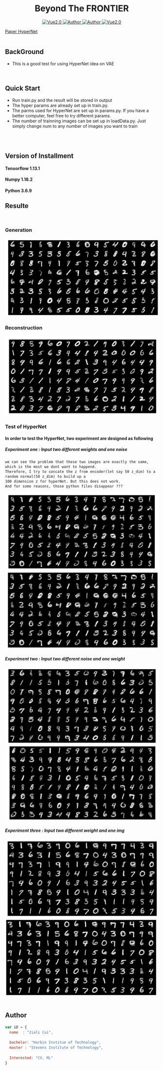 

<h1 align="center">Beyond The FRONTIER</h1>

<p align="center">
    <a href="https://www.tensorflow.org/">
        <img src="https://img.shields.io/badge/Tensorflow-1.13-green" alt="Vue2.0">
    </a>
    <a href="https://github.com/CuiJiali-CV/">
        <img src="https://img.shields.io/badge/Author-JialiCui-blueviolet" alt="Author">
    </a>
    <a href="https://github.com/CuiJiali-CV/">
        <img src="https://img.shields.io/badge/Email-cuijiali961224@gmail.com-blueviolet" alt="Author">
    </a>
    <a href="https://www.stevens.edu/">
        <img src="https://img.shields.io/badge/College-SIT-green" alt="Vue2.0">
    </a>
</p>


[Paper HyperNet](https://arxiv.org/pdf/1905.02898.pdf)
<br /><br />
## BackGround

* This is a good test for using HyperNet idea on VAE

<br />

## Quick Start
* Run train.py and the result will be stored in output
* The hyper params are already set up in train.py.
* The parms used for HyperNet are set up in params.py. If you have a better computer, feel free to try different params.
* The number of trainning images can be set up in loadData.py. Just simply change num to any number of images you want to train

<br /><br />
## Version of Installment
#### Tensorflow 1.13.1
#### Numpy 1.18.2
#### Python 3.6.9  

## Resulte
<br />

### Generation
 ![Image text](https://github.com/CuiJiali-CV/HyperNet-VAE/raw/master/img/Generation.png)
<br />
### Reconstruction
 ![Image text](https://github.com/CuiJiali-CV/HyperNet-VAE/raw/master/img/Reconstruction.png) 
<br />
### Test of HyperNet
#### In order to test the HyperNet, two experiment are designed as following
##### Experiment one : Input two different weights and one noise
    we can see the problem that these two images are exactly the same, which is the most we dont want to happend.
    Therefore, I try to concate the z from encoder(let say 50 z_dim) to a random normal(50 z_dim) to build up a 
    100 dimension z for hyperNet. But this does not work. 
    And for some reasons, those python files disappear ???

 ![Image text](https://github.com/CuiJiali-CV/HyperNet-VAE/raw/master/img/diff_weights_same_z1.png)
 ![Image text](https://github.com/CuiJiali-CV/HyperNet-VAE/raw/master/img/diff_weights_same_z2.png)
##### Experiment two : Input two different noise and one weight
 ![Image text](https://github.com/CuiJiali-CV/HyperNet-VAE/raw/master/img/diff_z_same_weight1.png)
 ![Image text](https://github.com/CuiJiali-CV/HyperNet-VAE/raw/master/img/diff_z_same_weight2.png)
##### Experiment three : Input two different weight and one img
 ![Image text](https://github.com/CuiJiali-CV/HyperNet-VAE/raw/master/img/diff_weights_same_img1.png)
 ![Image text](https://github.com/CuiJiali-CV/HyperNet-VAE/raw/master/img/diff_weights_same_img2.png)
<br /><br />
## Author

```javascript
var iD = {
  name  : "Jiali Cui",
  
  bachelor: "Harbin Institue of Technology",
  master : "Stevens Institute of Technology",
  
  Interested: "CV, ML"
}
```
